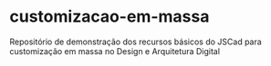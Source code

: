 # customizacao-em-massa
Repositório de demonstração dos recursos básicos do JSCad para customização em massa no Design e Arquitetura Digital
